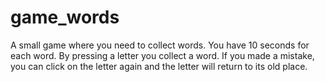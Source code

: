 # game_words
A small game where you need to collect words. You have 10 seconds for each word. By pressing a letter you collect a word. If you made a mistake, you can click on the letter again and the letter will return to its old place.
